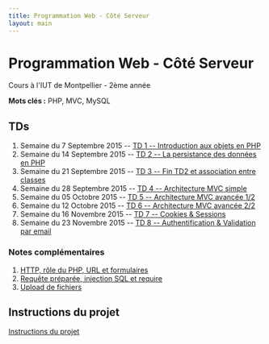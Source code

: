 ```yaml
---
title: Programmation Web - Côté Serveur
layout: main
---
```


# Programmation Web - Côté Serveur
Cours à l'IUT de Montpellier - 2ème année

**Mots clés :** PHP, MVC, MySQL

## TDs

1. Semaine du 7 Septembre 2015 -- [TD 1 -- Introduction aux objets en PHP](tutorials/tutorial1.html) 
1. Semaine du 14 Septembre 2015 -- [TD 2 -- La persistance des données en PHP](tutorials/tutorial2.html) 
1. Semaine du 21 Septembre 2015 --
[TD 3 -- Fin TD2 et association entre classes](tutorials/tutorial3.html)
1. Semaine du 28 Septembre 2015 --  [TD 4 -- Architecture MVC simple](tutorials/tutorial4.html)
1. Semaine du 05 Octobre 2015 --  [TD 5 -- Architecture MVC avancée 1/2](tutorials/tutorial5.html)
1. Semaine du 12 Octobre 2015 --  [TD 6 -- Architecture MVC avancée 2/2](tutorials/tutorial6.html)
1. Semaine du 16 Novembre 2015 --  [TD 7 -- Cookies & Sessions](tutorials/tutorial7.html)
1. Semaine du 23 Novembre 2015 --  [TD 8 -- Authentification & Validation par email](tutorials/tutorial8.html)

### Notes complémentaires

1. [HTTP, rôle du PHP, URL et formulaires]({{site.baseurl}}/assets/tut1-complement.html)
2. [Requête préparée, injection SQL et require]({{site.baseurl}}/assets/tut2-complement.html)
3. [Upload de fichiers]({{site.baseurl}}/assets/tut3-complement.html)

## Instructions du projet

[Instructions du projet](projet.html)
